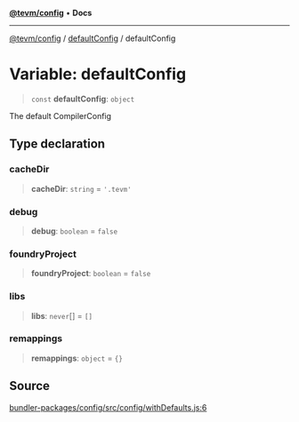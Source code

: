 [**@tevm/config**](../../README.md) • **Docs**

***

[@tevm/config](../../modules.md) / [defaultConfig](../README.md) / defaultConfig

# Variable: defaultConfig

> `const` **defaultConfig**: `object`

The default CompilerConfig

## Type declaration

### cacheDir

> **cacheDir**: `string` = `'.tevm'`

### debug

> **debug**: `boolean` = `false`

### foundryProject

> **foundryProject**: `boolean` = `false`

### libs

> **libs**: `never`[] = `[]`

### remappings

> **remappings**: `object` = `{}`

## Source

[bundler-packages/config/src/config/withDefaults.js:6](https://github.com/evmts/tevm-monorepo/blob/main/bundler-packages/config/src/config/withDefaults.js#L6)
